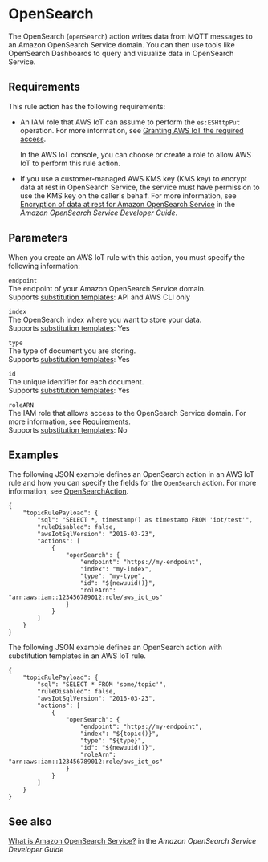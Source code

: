 # OpenSearch<a name="opensearch-rule-action"></a>

The OpenSearch \(`openSearch`\) action writes data from MQTT messages to an Amazon OpenSearch Service domain\. You can then use tools like OpenSearch Dashboards to query and visualize data in OpenSearch Service\.

## Requirements<a name="opensearch-rule-action-requirements"></a>

This rule action has the following requirements:
+ An IAM role that AWS IoT can assume to perform the `es:ESHttpPut` operation\. For more information, see [Granting AWS IoT the required access](iot-create-role.md)\.

  In the AWS IoT console, you can choose or create a role to allow AWS IoT to perform this rule action\.
+ If you use a customer\-managed AWS KMS key \(KMS key\) to encrypt data at rest in OpenSearch Service, the service must have permission to use the KMS key on the caller's behalf\. For more information, see [Encryption of data at rest for Amazon OpenSearch Service](https://docs.aws.amazon.com/opensearch-service/latest/developerguide/encryption-at-rest.html) in the *Amazon OpenSearch Service Developer Guide*\.

## Parameters<a name="opensearch-rule-action-parameters"></a>

When you create an AWS IoT rule with this action, you must specify the following information:

`endpoint`  
The endpoint of your Amazon OpenSearch Service domain\.  
Supports [substitution templates](iot-substitution-templates.md): API and AWS CLI only

`index`  
The OpenSearch index where you want to store your data\.  
Supports [substitution templates](iot-substitution-templates.md): Yes

`type`  
The type of document you are storing\.  
Supports [substitution templates](iot-substitution-templates.md): Yes

`id`  
The unique identifier for each document\.  
Supports [substitution templates](iot-substitution-templates.md): Yes

`roleARN`  
The IAM role that allows access to the OpenSearch Service domain\. For more information, see [Requirements](#opensearch-rule-action-requirements)\.  
Supports [substitution templates](iot-substitution-templates.md): No

## Examples<a name="opensearch-rule-action-examples"></a>

The following JSON example defines an OpenSearch action in an AWS IoT rule and how you can specify the fields for the `OpenSearch` action\. For more information, see [OpenSearchAction](https://docs.aws.amazon.com/iot/latest/apireference/API_OpenSearchAction.html)\.

```
{
    "topicRulePayload": {
        "sql": "SELECT *, timestamp() as timestamp FROM 'iot/test'",
        "ruleDisabled": false,
        "awsIotSqlVersion": "2016-03-23",
        "actions": [
            {
                "openSearch": {
                    "endpoint": "https://my-endpoint",
                    "index": "my-index",
                    "type": "my-type",
                    "id": "${newuuid()}",
                    "roleArn": "arn:aws:iam::123456789012:role/aws_iot_os"
                }
            }
        ]
    }
}
```

The following JSON example defines an OpenSearch action with substitution templates in an AWS IoT rule\.

```
{
    "topicRulePayload": {
        "sql": "SELECT * FROM 'some/topic'",
        "ruleDisabled": false,
        "awsIotSqlVersion": "2016-03-23",
        "actions": [
            {
                "openSearch": {
                    "endpoint": "https://my-endpoint",
                    "index": "${topic()}",
                    "type": "${type}",
                    "id": "${newuuid()}",
                    "roleArn": "arn:aws:iam::123456789012:role/aws_iot_os"
                }
            }
        ]
    }
}
```

## See also<a name="opensearch-rule-action-see-also"></a>

[What is Amazon OpenSearch Service?](https://docs.aws.amazon.com/opensearch-service/latest/developerguide/) in the *Amazon OpenSearch Service Developer Guide*
